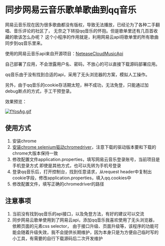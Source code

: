 # 同步网易云音乐歌单歌曲到qq音乐

网易云音乐现在因为很多歌曲都没有版权，导致无法播放，已经沦为了各种二手翻唱、音乐评论的社区了，
无奈之下转投qq音乐的怀抱。但是歌单里还有几百首收藏的歌该怎么办呢？
这个小程序的作用就是，利用网易云api将歌单里的所有歌曲同步到qq音乐里来。

使用的网易云音乐api来自开源项目：[NeteaseCloudMusicApi](https://github.com/Binaryify/NeteaseCloudMusicApi)

自己部署了应用，不会泄露用户名、密码，不放心的可以直接下载源码部署应用。

qq音乐由于没有找到合适的api，采用了无头浏览器的方案，模拟人工操作。

另外，由于qq音乐的cookie存活期太短，种不成功，无法免登，只能通过加debug断点的方式，手工干预登录。

效果预览：

[![fYosAg.gif](https://z3.ax1x.com/2021/08/10/fYosAg.md.gif)](https://z3.ax1x.com/2021/08/10/fYosAg.md.gif)

## 使用方式
1. 安装chrome
2. [安装chrome selenium驱动chromedriver](https://chromedriver.storage.googleapis.com/index.html)，注意下载的驱动版本要和下载的chrome大版本保持一致
3. 修改配置文件application.properties，填写网易云音乐登录账号，当前项目是手机登录方式
    即使是其他方式，也可以先转为手机号登录
4. 登录qq音乐后，打开控制台，找到任意请求，从request header中复制出cookie字段，修改application.properties，填入qq.cookies中
5. 修改配置文件，填写正确的chromedriver的路径

## 注意事项
1. 当前没有找到qq音乐的api接口，以及免登方法，有好的建议可以交流
2. 同步网易云歌单使用到了网易云api，添加qq音乐我喜欢使用了无头浏览器，依赖页面的元素css selector，
   由于接口升级、页面升级等，该程序的功能可能会随着升级失效，我不会提供长期维护，因为本身只是为方便自己临时写的小工具，有需要的自行下载源码后二次开发维护

   
